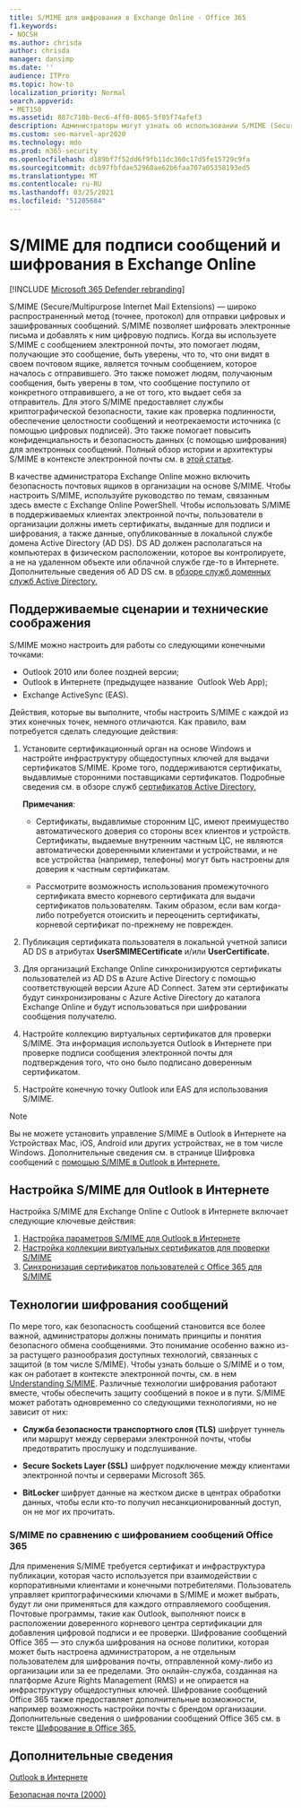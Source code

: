 ```yaml
---
title: S/MIME для шифрования в Exchange Online - Office 365
f1.keywords:
- NOCSH
ms.author: chrisda
author: chrisda
manager: dansimp
ms.date: ''
audience: ITPro
ms.topic: how-to
localization_priority: Normal
search.appverid:
- MET150
ms.assetid: 887c710b-0ec6-4ff0-8065-5f05f74afef3
description: Администраторы могут узнать об использовании S/MIME (Secure/Multipurpose Internet Mail Extensions) в Exchange Online для шифрования электронной почты и их цифрового подписания.
ms.custom: seo-marvel-apr2020
ms.technology: mdo
ms.prod: m365-security
ms.openlocfilehash: d189bf7f52dd6f9fb11dc360c17d5fe15729c9fa
ms.sourcegitcommit: dcb97fbfdae52960ae62b6faa707a05358193ed5
ms.translationtype: MT
ms.contentlocale: ru-RU
ms.lasthandoff: 03/25/2021
ms.locfileid: "51205684"
---
```

# <a name="smime-for-message-signing-and-encryption-in-exchange-online"></a>S/MIME для подписи сообщений и шифрования в Exchange Online

[!INCLUDE [Microsoft 365 Defender rebranding](../includes/microsoft-defender-for-office.md)]


S/MIME (Secure/Multipurpose Internet Mail Extensions) — широко распространенный метод (точнее, протокол) для отправки цифровых и зашифрованных сообщений. S/MIME позволяет шифровать электронные письма и добавлять к ним цифровую подпись. Когда вы используете S/MIME с сообщением электронной почты, это помогает людям, получающие это сообщение, быть уверены, что то, что они видят в своем почтовом ящике, является точным сообщением, которое началось с отправившего. Это также поможет людям, получаюным сообщения, быть уверены в том, что сообщение поступило от конкретного отправившего, а не от того, кто выдает себя за отправитель. Для этого S/MIME предоставляет службы криптографической безопасности, такие как проверка подлинности, обеспечение целостности сообщений и неотрекаемости источника (с помощью цифровых подписей). Это также помогает повысить конфиденциальность и безопасность данных (с помощью шифрования) для электронных сообщений. Полный обзор истории и архитектуры S/MIME в контексте электронной почты см. в [этой статье](/previous-versions/tn-archive/aa995740(v=exchg.65)).

В качестве администратора Exchange Online можно включить безопасность почтовых ящиков в организации на основе S/MIME. Чтобы настроить S/MIME, используйте руководство по темам, связанным здесь вместе с Exchange Online PowerShell. Чтобы использовать S/MIME в поддерживаемых клиентах электронной почты, пользователи в организации должны иметь сертификаты, выданные для подписи и шифрования, а также данные, опубликованные в локальной службе домена Active Directory (AD DS). DS AD должен располагаться на компьютерах в физическом расположении, которое вы контролируете, а не на удаленном объекте или облачной службе где-то в Интернете. Дополнительные сведения об AD DS см. в [обзоре служб доменных служб Active Directory.](/windows-server/identity/ad-ds/get-started/virtual-dc/active-directory-domain-services-overview)

## <a name="supported-scenarios-and-technical-considerations"></a>Поддерживаемые сценарии и технические соображения

S/MIME можно настроить для работы со следующими конечными точками:

- Outlook 2010 или более поздней версии;
- Outlook в Интернете (предыдущее название  Outlook Web App);
- Exchange ActiveSync (EAS).

Действия, которые вы выполните, чтобы настроить S/MIME с каждой из этих конечных точек, немного отличаются. Как правило, вам потребуется сделать следующие действия:

1. Установите сертификационный орган на основе Windows и настройте инфраструктуру общедоступных ключей для выдачи сертификатов S/MIME. Кроме того, поддерживаются сертификаты, выдавлимые сторонними поставщиками сертификатов. Подробные сведения см. в обзоре служб [сертификатов Active Directory.](/previous-versions/windows/it-pro/windows-server-2012-r2-and-2012/hh831740(v=ws.11))

   **Примечания**:

   - Сертификаты, выдавлимые сторонним ЦС, имеют преимущество автоматического доверия со стороны всех клиентов и устройств. Сертификаты, выдаемые внутренним частным ЦС, не являются автоматически доверенными клиентами и устройствами, и не все устройства (например, телефоны) могут быть настроены для доверия к частным сертификатам.

   - Рассмотрите возможность использования промежуточного сертификата вместо корневого сертификата для выдачи сертификатов пользователям. Таким образом, если вам когда-либо потребуется отоискить и переоценить сертификаты, корневой сертификат по-прежнему не поврежден.

2. Публикация сертификата пользователя в локальной учетной записи AD DS в атрибутах **UserSMIMECertificate** и/или **UserCertificate.**

3. Для организаций Exchange Online синхронизируются сертификаты пользователей из AD DS в Azure Active Directory с помощью соответствующей версии Azure AD Connect. Затем эти сертификаты будут синхронизированы с Azure Active Directory до каталога Exchange Online и будут использоваться при шифровании сообщения получателю.

4. Настройте коллекцию виртуальных сертификатов для проверки S/MIME. Эта информация используется Outlook в Интернете при проверке подписи сообщения электронной почты для подтверждения того, что оно было подписано доверенным сертификатом.

5. Настройте конечную точку Outlook или EAS для использования S/MIME.

> [!NOTE]
> Вы не можете установить управление S/MIME в Outlook в Интернете на Устройствах Mac, iOS, Android или других устройствах, не в том числе Windows. Дополнительные сведения см. в странице Шифровка сообщений с [помощью S/MIME в Outlook в Интернете.](https://support.microsoft.com/office/878c79fc-7088-4b39-966f-14512658f480)

## <a name="set-up-smime-with-outlook-on-the-web"></a>Настройка S/MIME для Outlook в Интернете

Настройка S/MIME для Exchange Online с Outlook в Интернете включает следующие ключевые действия:

1. [Настройка параметров S/MIME для Outlook в Интернете](configure-s-mime-settings-for-outlook-web-app.md)
2. [Настройка коллекции виртуальных сертификатов для проверки S/MIME](set-up-virtual-certificate-collection-to-validate-s-mime.md)
3. [Синхронизация сертификатов пользователей с Office 365 для S/MIME](sync-user-certificates-to-office-365-for-s-mime.md)

## <a name="related-message-encryption-technologies"></a>Технологии шифрования сообщений

По мере того, как безопасность сообщений становится все более важной, администраторы должны понимать принципы и понятия безопасного обмена сообщениями. Это понимание особенно важно из-за растущего разнообразия доступных технологий, связанных с защитой (в том числе S/MIME). Чтобы узнать больше о S/MIME и о том, как он работает в контексте электронной почты, см. в нем [Understanding S/MIME](/previous-versions/tn-archive/aa995740(v=exchg.65)). Различные технологии шифрования работают вместе, чтобы обеспечить защиту сообщений в покое и в пути. S/MIME может работать одновременно со следующими технологиями, но не зависит от них:

- **Служба безопасности транспортного слоя (TLS)** шифрует туннель или маршрут между серверами электронной почты, чтобы предотвратить прослушку и подслушивание.

- **Secure Sockets Layer (SSL)** шифрует подключение между клиентами электронной почты и серверами Microsoft 365.

- **BitLocker** шифрует данные на жестком диске в центрах обработки данных, чтобы если кто-то получил несанкционированный доступ, он не мог их прочитать.

### <a name="smime-compared-with-office-365-message-encryption"></a>S/MIME по сравнению с шифрованием сообщений Office 365

Для применения S/MIME требуется сертификат и инфраструктура публикации, которая часто используется при взаимодействии с корпоративными клиентами и конечными потребителями. Пользователь управляет криптографическими ключами в S/MIME и может выбрать, будут ли они применяться для каждого отправляемого сообщения. Почтовые программы, такие как Outlook, выполняют поиск в расположении доверенного корневого центра сертификации для добавления цифровой подписи и ее проверки. Шифрование сообщений Office 365 — это служба шифрования на основе политики, которая может быть настроена администратором, а не отдельным пользователем для шифрования почты, отправленной кому-либо из организации или за ее пределами. Это онлайн-служба, созданная на платформе Azure Rights Management (RMS) и не опирается на инфраструктуру общедоступных ключей. Шифрование сообщений Office 365 также предоставляет дополнительные возможности, например возможность настройки почты с брендом организации. Дополнительные сведения о шифровании сообщений Office 365 см. в тексте [Шифрование в Office 365.](../../compliance/encryption.md)

## <a name="more-information"></a>Дополнительные сведения

[Outlook в Интернете](/exchange/exchange-admin-center)

[Безопасная почта (2000)](/previous-versions/windows/it-pro/windows-2000-server/cc962043(v=technet.10))